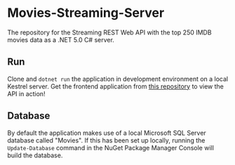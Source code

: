 # Movies-Streaming-Server
The repository for the Streaming REST Web API with the top 250 IMDB movies data as a .NET 5.0 C# server. 

## Run
Clone and `dotnet run` the application in development environment on a local Kestrel server. 
Get the frontend application from [this repository](https://github.com/RenaudVancoillie/Movies-Streaming-Client) to view the API in action!

## Database
By default the application makes use of a local Microsoft SQL Server database called "Movies". If this has been set up locally, running the `Update-Database` command in the NuGet Package Manager Console will build the database. 
